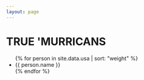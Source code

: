 ```yaml
---
layout: page
---
```


<script type="text/javascript" charset="utf-8" src="js/jquery.tubular.1.0.js"></script>
<script type="text/javascript" charset="utf-8" src="js/index.js"></script>

<style type="text/css">
@-webkit-keyframes usa {
	0% {color: red;}
	25% {color: white;}
	50% {color: blue;}
	75% {color: white;}
	100% {color: red;}
}
body { background: none !important; margin: 0; }
header > h1 { margin-top: 0; padding-top: 15px; }
.wrapper { margin-top: 0; padding-top: 8px; color: white !important; }
article { font-family: "Times New Roman", Times, serif !important; font-size: 2em; line-height: 2em; text-align: center; text-shadow: 0px 1px 5px rgba(0, 0, 0, 1), 0px 1px 5px rgba(0, 0, 0, 1); -webkit-animation-direction: normal; -webkit-animation-duration: 10s; -webkit-animation-iteration-count: infinite; -webkit-animation-name: usa; -webkit-animation-timing-function: ease; text-transform: uppercase; }
article ul { list-style: none; padding: 0; }
</style>

<h1>TRUE 'MURRICANS</h1>

<ul>
	{% for person in site.data.usa | sort: "weight" %}
	<li>{{ person.name }}</li>
	{% endfor %}
</ul>

<audio src="fuckyeah.m4a" autoplay="autoplay" type="audio/mp4" loop preload></audio>
